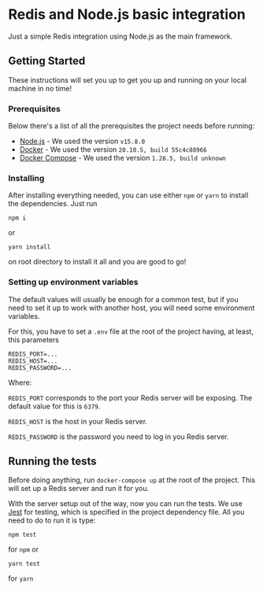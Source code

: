 # Redis and Node.js basic integration

Just a simple Redis integration using Node.js as the main framework.

## Getting Started

These instructions will set you up to get you up and running on your local machine in no time!

### Prerequisites

Below there's a list of all the prerequisites the project needs before running:

- [Node.js][nodejs-link] - We used the version `v15.8.0`
- [Docker][docker-link] - We used the version `20.10.5, build 55c4c88966`
- [Docker Compose][docker-compose-link] - We used the version `1.28.5, build unknown`

### Installing

After installing everything needed, you can use either `npm` or `yarn` to install the dependencies. Just run

```
npm i
```

or

```
yarn install
```

on root directory to install it all and you are good to go!

### Setting up environment variables

The default values will usually be enough for a common test, but if you need to set it up to work with another host, you will need some environment variables.

For this, you have to set a `.env` file at the root of the project having, at least, this parameters

```
REDIS_PORT=...
REDIS_HOST=...
REDIS_PASSWORD=...
```

Where:

`REDIS_PORT` corresponds to the port your Redis server will be exposing. The default value for this is `6379`.

`REDIS_HOST` is the host in your Redis server.

`REDIS_PASSWORD` is the password you need to log in you Redis server.

## 

## Running the tests

Before doing anything, run `docker-compose up` at the root of the project. This will set up a Redis server and run it for you.

With the server setup out of the way, now you can run the tests. We use [Jest][jest-link] for testing, which is specified in the project dependency file. All you need to do to run it is type:

```
npm test
```

for `npm` or

```
yarn test
```

for `yarn`


<!-- external links -->
[nodejs-link]: https://nodejs.org/en/
[docker-link]: https://www.docker.com/
[docker-compose-link]: https://docs.docker.com/compose/install/
[jest-link]: https://jestjs.io/
